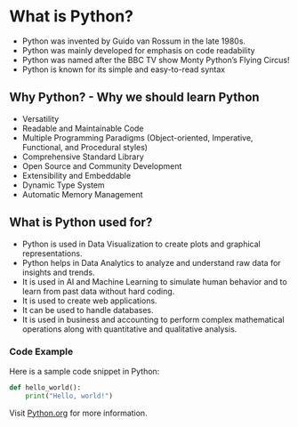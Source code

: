 <!-- ![Python](/python-5.png) -->
# What is Python?

- Python was invented by Guido van Rossum in the late 1980s.
- Python was mainly developed for emphasis on code readability
- Python was named after the BBC TV show Monty Python’s Flying Circus!
- Python is known for its simple and easy-to-read syntax

## Why Python? - Why we should learn Python
- Versatility
- Readable and Maintainable Code
- Multiple Programming Paradigms (Object-oriented, Imperative, Functional, and Procedural styles)
- Comprehensive Standard Library
- Open Source and Community Development
- Extensibility and Embeddable
- Dynamic Type System
- Automatic Memory Management

## What is Python used for?
- Python is used in Data Visualization to create plots and graphical representations.
- Python helps in Data Analytics to analyze and understand raw data for insights and trends.
- It is used in AI and Machine Learning to simulate human behavior and to learn from past data without hard coding.
- It is used to create web applications.
- It can be used to handle databases.
- It is used in business and accounting to perform complex mathematical operations along with quantitative and qualitative analysis.

### Code Example
Here is a sample code snippet in Python:

```python
def hello_world():
    print("Hello, world!")
```
Visit [Python.org](https://python.org) for more information.
